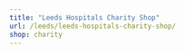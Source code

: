 ```yaml
---
title: "Leeds Hospitals Charity Shop"
url: /leeds/leeds-hospitals-charity-shop/
shop: charity
---
```

